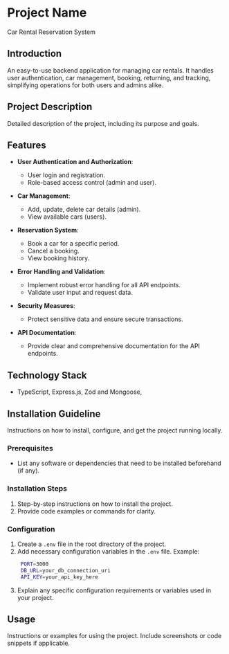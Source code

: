 # Project Name
Car Rental Reservation System
## Introduction

An easy-to-use backend application for managing car rentals. It handles user authentication, car management, booking, returning, and tracking, simplifying operations for both users and admins alike.

## Project Description

Detailed description of the project, including its purpose and goals.

## Features

- **User Authentication and Authorization**:
  - User login and registration.
  - Role-based access control (admin and user).

- **Car Management**:
  - Add, update, delete car details (admin).
  - View available cars (users).

- **Reservation System**:
  - Book a car for a specific period.
  - Cancel a booking.
  - View booking history.

- **Error Handling and Validation**:
  - Implement robust error handling for all API endpoints.
  - Validate user input and request data.

- **Security Measures**:
  - Protect sensitive data and ensure secure transactions.

- **API Documentation**:
  - Provide clear and comprehensive documentation for the API endpoints.

## Technology Stack

- TypeScript, Express.js, Zod and Mongoose, 

## Installation Guideline

Instructions on how to install, configure, and get the project running locally.

### Prerequisites

- List any software or dependencies that need to be installed beforehand (if any).

### Installation Steps

1. Step-by-step instructions on how to install the project.
2. Provide code examples or commands for clarity.

### Configuration

1. Create a `.env` file in the root directory of the project.
2. Add necessary configuration variables in the `.env` file.
   Example:
   ```bash
    PORT=3000
    DB_URL=your_db_connection_uri
    API_KEY=your_api_key_here
   ```
3. Explain any specific configuration requirements or variables used in your project.

## Usage

Instructions or examples for using the project. Include screenshots or code snippets if applicable.